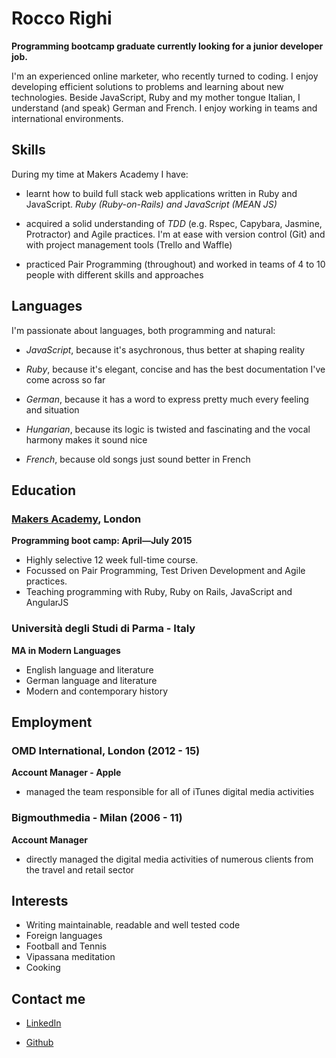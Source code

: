
Rocco Righi
=========

**Programming bootcamp graduate currently looking for a junior developer job.**

I'm an experienced online marketer, who recently turned to coding. I enjoy developing efficient solutions to problems and learning about new technologies.
Beside JavaScript, Ruby and my mother tongue Italian, I understand (and speak) German and French. I enjoy working in teams and international environments.


Skills
----------

During my time at Makers Academy I have:

- learnt how to build full stack web applications written in Ruby and JavaScript.
*Ruby (Ruby-on-Rails) and JavaScript (MEAN JS)*

- acquired a solid understanding of *TDD* (e.g. Rspec, Capybara, Jasmine, Protractor) and Agile practices. I'm at ease with version control (Git) and with project management tools (Trello and Waffle)

- practiced Pair Programming (throughout) and worked in teams of 4 to 10 people with different skills and approaches


Languages
----------

I'm passionate about languages, both programming and natural:

- *JavaScript*, because it's asychronous, thus better at shaping reality
- *Ruby*, because it's elegant, concise and has the best documentation I've come across so far

- *German*, because it has a word to express pretty much every feeling and situation
- *Hungarian*, because its logic is twisted and fascinating and the vocal harmony makes it sound nice

- *French*, because old songs just sound better in French


Education
----------


### [Makers Academy], London
**Programming boot camp: April&mdash;July 2015**

- Highly selective 12 week full-time course.
- Focussed on Pair Programming, Test Driven Development and Agile practices.
- Teaching programming with Ruby, Ruby on Rails, JavaScript and AngularJS

### Università degli Studi di Parma - Italy
**MA in Modern Languages**

- English language and literature
- German language and literature
- Modern and contemporary history

Employment
----------


### OMD International, London (2012 - 15)
**Account Manager - Apple**

- managed the team responsible for all of iTunes digital media activities

### Bigmouthmedia - Milan (2006 - 11)
**Account Manager**

- directly managed the digital media activities of numerous clients from the travel and retail sector

Interests
---------

- Writing maintainable, readable and well tested code
- Foreign languages
- Football and Tennis
- Vipassana meditation
- Cooking


Contact me
-------

- [LinkedIn]
- [Github]


  [Makers Academy]:http://www.makersacademy.com
  [GitHub]:https://github.com/bagolol
  [LinkedIn]:https://uk.linkedin.com/in/roccorighi
  [Repositories on Github]:https://github.com/bagolol?tab=repositories


